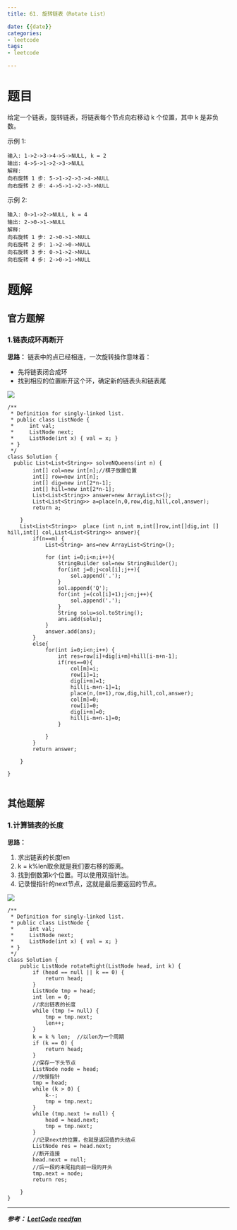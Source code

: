 ```yaml
---
title: 61. 旋转链表（Rotate List）

date: {{date}}
categories:
- leetcode
tags:
- leetcode

---
```

# 题目
给定一个链表，旋转链表，将链表每个节点向右移动 k 个位置，其中 k 是非负数。

示例 1:
```
输入: 1->2->3->4->5->NULL, k = 2
输出: 4->5->1->2->3->NULL
解释:
向右旋转 1 步: 5->1->2->3->4->NULL
向右旋转 2 步: 4->5->1->2->3->NULL
```
示例 2:
```
输入: 0->1->2->NULL, k = 4
输出: 2->0->1->NULL
解释:
向右旋转 1 步: 2->0->1->NULL
向右旋转 2 步: 1->2->0->NULL
向右旋转 3 步: 0->1->2->NULL
向右旋转 4 步: 2->0->1->NULL
```



# 题解

## 官方题解
### 1.链表成环再断开
**思路：** 链表中的点已经相连，一次旋转操作意味着：

- 先将链表闭合成环
- 找到相应的位置断开这个环，确定新的链表头和链表尾

![](https://pic.leetcode-cn.com/e3371c6b03e3c8d3758dcf0b35a45d0a6b39c111373cf7b5bde53e14b6271a04-61.png)
```
/**
 * Definition for singly-linked list.
 * public class ListNode {
 *     int val;
 *     ListNode next;
 *     ListNode(int x) { val = x; }
 * }
 */
class Solution {
  public List<List<String>> solveNQueens(int n) {
        int[] col=new int[n];//棋子放置位置
        int[] row=new int[n];
        int[] dig=new int[2*n-1];
        int[] hill=new int[2*n-1];
        List<List<String>> answer=new ArrayList<>();
        List<List<String>> a=place(n,0,row,dig,hill,col,answer);
        return a;

    }
    List<List<String>>  place (int n,int m,int[]row,int[]dig,int [] hill,int[] col,List<List<String>> answer){
        if(n==m) {
            List<String> ans=new ArrayList<String>();

            for (int i=0;i<n;i++){
                StringBuilder sol=new StringBuilder();
                for(int j=0;j<col[i];j++){
                    sol.append('.');
                }
                sol.append('Q');
                for(int j=(col[i]+1);j<n;j++){
                    sol.append('.');
                }
                String solu=sol.toString();
                ans.add(solu);
            }
            answer.add(ans);
        }
        else{
            for(int i=0;i<n;i++) {
                int res=row[i]+dig[i+m]+hill[i-m+n-1];
                if(res==0){
                    col[m]=i;
                    row[i]=1;
                    dig[i+m]=1;
                    hill[i-m+n-1]=1;
                    place(n,(m+1),row,dig,hill,col,answer);
                    col[m]=0;
                    row[i]=0;
                    dig[i+m]=0;
                    hill[i-m+n-1]=0;
                }

            }
        }
        return answer;

    }

}


```

## 其他题解
### 1.计算链表的长度
**思路：**
1. 求出链表的长度len
2. k = k%len取余就是我们要右移的距离。
3. 找到倒数第k个位置。可以使用双指针法。
4. 记录慢指针的next节点，这就是最后要返回的节点。


![](https://pic.leetcode-cn.com/08afd991d5aa8171c3daa0edf0c4e3dd46094d94e34e114f47f01b6b01d50f38-%E5%9B%BE%E7%89%87.png)
```
/**
 * Definition for singly-linked list.
 * public class ListNode {
 *     int val;
 *     ListNode next;
 *     ListNode(int x) { val = x; }
 * }
 */
class Solution {
    public ListNode rotateRight(ListNode head, int k) {
        if (head == null || k == 0) {
            return head;
        }
        ListNode tmp = head;
        int len = 0;
        //求出链表的长度
        while (tmp != null) {
            tmp = tmp.next;
            len++;
        }
        k = k % len;  //以len为一个周期
        if (k == 0) {
            return head;
        }
        //保存一下头节点
        ListNode node = head;
        //快慢指针
        tmp = head;
        while (k > 0) {
            k--;
            tmp = tmp.next;
        }
        while (tmp.next != null) {
            head = head.next;
            tmp = tmp.next;
        }
        //记录next的位置，也就是返回值的头结点
        ListNode res = head.next;
        //断开连接
        head.next = null;
        //后一段的末尾指向前一段的开头
        tmp.next = node;
        return res;

    }
}

```


---
***参考：
[LeetCode](https://leetcode-cn.com/problems/rotate-list/solution/xuan-zhuan-lian-biao-by-leetcode/)
[reedfan](https://leetcode-cn.com/problems/rotate-list/solution/ji-bai-liao-91de-javayong-hu-qing-xi-yi-dong-by-re/)***
